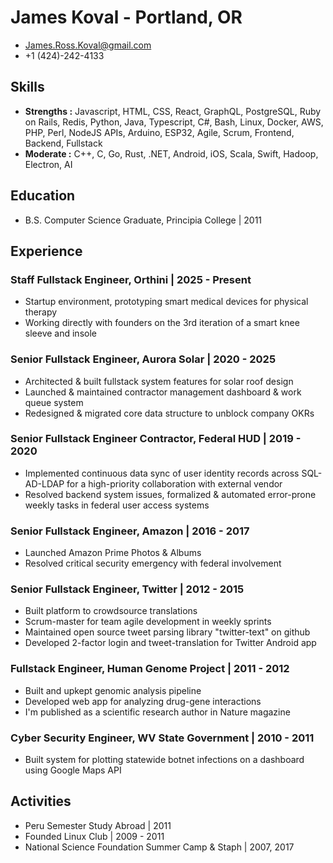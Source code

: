 James Koval - Portland, OR
===========
* James.Ross.Koval@gmail.com
* +1 (424)-242-4133

## Skills
* **Strengths :** Javascript, HTML, CSS, React, GraphQL, PostgreSQL, Ruby on Rails, Redis, Python, Java, Typescript, C#, Bash, Linux, Docker, AWS, PHP, Perl, NodeJS APIs, Arduino, ESP32, Agile, Scrum, Frontend, Backend, Fullstack
* **Moderate :** C++, C, Go, Rust, .NET, Android, iOS, Scala, Swift, Hadoop, Electron, AI

## Education
* B.S. Computer Science Graduate, Principia College | 2011

## Experience
### Staff Fullstack Engineer, Orthini | 2025 - Present
* Startup environment, prototyping smart medical devices for physical therapy
* Working directly with founders on the 3rd iteration of a smart knee sleeve and insole
### Senior Fullstack Engineer, Aurora Solar | 2020 - 2025
* Architected & built fullstack system features for solar roof design
* Launched & maintained contractor management dashboard & work queue system
* Redesigned & migrated core data structure to unblock company OKRs
### Senior Fullstack Engineer Contractor, Federal HUD | 2019 - 2020
* Implemented continuous data sync of user identity records across SQL-AD-LDAP for a high-priority collaboration with external vendor
* Resolved backend system issues, formalized & automated error-prone weekly tasks in federal user access systems
### Senior Fullstack Engineer, Amazon | 2016 - 2017
* Launched Amazon Prime Photos & Albums
* Resolved critical security emergency with federal involvement
### Senior Fullstack Engineer, Twitter | 2012 - 2015
* Built platform to crowdsource translations
* Scrum-master for team agile development in weekly sprints
* Maintained open source tweet parsing library "twitter-text" on github
* Developed 2-factor login and tweet-translation for Twitter Android app
### Fullstack Engineer, Human Genome Project | 2011 - 2012
* Built and upkept genomic analysis pipeline
* Developed web app for analyzing drug-gene interactions
* I'm published as a scientific research author in Nature magazine
### Cyber Security Engineer, WV State Government | 2010 - 2011
* Built system for plotting statewide botnet infections on a dashboard using Google Maps API

## Activities
* Peru Semester Study Abroad | 2011
* Founded Linux Club | 2009 - 2011
* National Science Foundation Summer Camp & Staph | 2007, 2017
